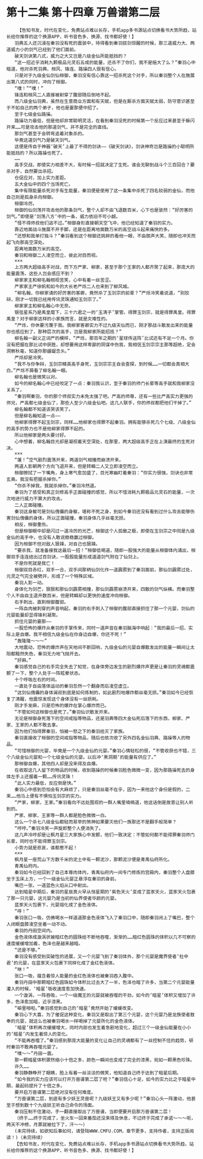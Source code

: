 # 第十二集 第十四章 万兽谱第二层
        【告知书友，时代在变化，免费站点难以长存，手机app多书源站点切换看书大势所趋，站长给你推荐的这个换源APP，听书音色多、换源、找书都好使！】
       羽典五人还沉浸在秦羽没有死的震骇中，待得看到秦羽拔剑惊醒的时候，那三道威力大、两道威力小的剑气已经到了他们面前。
       破天剑诀第八式，威力之大又岂是八级金仙所能抵挡的？
       “这一招近乎消耗九颗极品元灵石五成的能量，还杀不了你们，我不是赔大了么？”秦羽心中暗道，他对杀死羽典、桓风、锋连、路操四人很有信心。
       只是对于九级金仙剑仙桓御，秦羽没有信心靠这一招杀死这个对手，所以秦羽整个人在施展出第八式的同时，冲向了桓御。
       “噗！”“噗！”
       锋连和桓风二人直接被射穿了腹部随后倒地不起。
       而八级金仙羽典，虽然在生意商业方面和有天赋，但是在厮杀方面天赋太弱，防守意识甚至于不如自己的两个弟子，他也是霎那便中招了。
       至于七级金仙路操。
       路操功力最低，但是他却非常聪明灵活，在看到秦羽没死的时候第一个反应过来甚至于躲闪开来……可是攻击他的那道剑气，并不是完全的直线。
       那剑气甚至于会转弯追着对象杀的。
       毕竟这道剑气乃是破天剑气。
       这便是传自于神器‘破天’上最了不得的剑诀——《破天剑诀》，剑诀神奇岂是路操的小聪明所能抵挡的？所以路操也死了。
       ……
       高手交战，即使实力相差不大，有时候一招就决定了生死。谁会无聊到战斗个三百回合？要杀对手，自然要出杀招。
       仓促应对，加上实力差距。
       五大金仙中的四个当场死亡。
       集中有限能量杀死对手有生能量，秦羽便是使用了这一条集中杀死了四名较弱的金仙，而他自己则是孤身杀向桓御。
       桓御冷厉。
       桓御的仙剑荡开攻击他的那条剑气，整个人却不由飞退数百米，心下也是骇然：“好厉害的剑气。”即使是‘剑荡八方’中的一条，威力依旧不可小觑。
       “怪不得师叔他们逃不过。”桓御身形直接朝天空飞冲，他已经知道了秦羽的实力。
       靠近地面战斗施展不开手脚，还是在距离地面数万米的高空战斗起来痛快的多。
       “还想和我单打独斗？”秦羽看到这个桓御还挑衅的看他一眼，不由朗声大笑，随即也冲天而起飞向那高空深处。
       距离地面数万米的高空。
       秦羽和桓御二人凌空而立，彼此对目而视。
       ×××
       上方两大超级高手对战，而下方严家、柳家，甚至于那个王家的人都齐聚了起来，那庞大的能量震荡，这些人岂会感应不到？
       柳家家主和柳名翰相视苦笑，心中有着一丝苦涩。
       严家家主严徐帆和如今的大长老严烁二人也来到了柳风城。
       “柳名翰，你柳家请的好厉害的客卿，竟然杀了玉剑宗的前辈？”严烁冷笑着说道，“别狡辩，刚才一切我已经用传讯灵珠通知玉剑宗了。”
       柳家家主和柳名翰心中无奈。
       银弦星系乃是禹皇麾下，三十六君之一的‘玉清子’掌管。得罪玉剑宗，就是得罪禹皇。得罪禹皇？对于柳家这样的小家族而言，就是灾难性的。
       “严烁，你休要污蔑于我。我柳家客卿实力不过九级天仙而已，刚才那战斗散发出来的能量你也感应到了，那种层次的高手，岂是我柳家所能招揽？”
       柳名翰一副义正词严的模样，“严烁，那百年之期的‘星球传送阵’比试还有不足一个月。你没有把握在那比试中获胜，却想要用这样卑鄙的阴谋中伤我，我相信玉剑宗宗主那等超绝，定会洞察秋毫，知道你那龌龊念头。”
       严烁却是冷笑。
       “我不与你争辩，玉剑宗精英高手身死，玉剑宗宗主自会查探，到时候……一切都会真相大白。”严烁不屑看了柳名翰一眼。
       柳名翰也是微笑以对。
       如今的柳名翰心中已经咬定了一点：秦羽我认识，至于秦羽的师门长辈等高手就和我柳家没关系了。
       “秦羽啊秦羽，你的那个师叔实力未免太强了吧。严高的师尊，还有一些比严高实力更强的师兄，严高都七级金仙了，那些人至少八级金仙吧。这几人联手，你的师叔都把他们干掉了。”
       柳名翰都不知道该哭该笑了。
       但是柳名翰知道一点——
       他柳家得罪不起玉剑宗，同样……他柳家也得罪不起秦羽。拥有能够杀死几个七级、八级金仙的高手的势力也不是他柳家得罪不起的。
       所以他柳家是两头要讨好。
       心中想着，柳名翰目光却是凝视着天空深处，在那里，两大超级高手正在上演最终的生死对决。
       ×××
       “蓬！”空气剧烈震荡开来，两道剑气相撞而崩溃开来。
       两道人影朝两个方向飞退开来，但是转瞬二人又立即凌空而立。
       桓御擦拭了一下嘴角，身上寒气愈加盛了，目光寒幽盯着秦羽：“你实力很强，剑诀也非常玄奥。我没有把握杀掉你。”
       “你杀不掉我，我就杀掉你。”秦羽冷然道。
       秦羽为了感受和真正剑修高手正面碰撞的感觉，所以不惜消耗九颗极品元灵石的能量，一次次地进行威力不算大的攻击。
       二人正面碰撞。
       秦羽这身躯可是剑仙傀儡的身躯，堪称不死之身，到如今秦羽还没有看到过什么攻击能够伤害剑仙傀儡的身体。所以正面碰撞，秦羽身体几乎丝毫无损。
       相反，桓御重伤。
       但是桓御眼中却是闪过一道冷厉的光芒，桓御这个人孤傲之极，即使在玉剑宗之中同是九级金仙的高手中，也没有人敢说稳稳赢过桓御。
       因为桓御不但对敌人狠辣，对自己也狠辣。
       “要杀我，就准备接我这最后一招！”桓御低喝道，随即一股强大的能量从桓御体内涌出，桓御双手连连结出过百剑诀，一股股能量形成道道剑气附在了仙剑上。
       不是你死就是我亡！
       桓御双目赤红，双手一合，双手间那柄仙剑化作一道霹雳到了秦羽面前，那仙剑霹雳过处，元灵之气完全被劈开，形成了一个特殊区域。
       秦羽人影一动。
       身体化为剑芒，狠狠和那仙剑霹雳相撞，那仙剑霹雳崩溃开来，四散的剑气纵横。而秦羽整个人不由自主退开数百米，但是转瞬却以更快的速度冲向桓御。
       右手刺出，直刺桓御腹部。
       一阵血肉被刺穿的声音响起，秦羽的右手刺入了桓御的腹部直接抓住了那一个元婴，剑仙的元婴能量却显得锋利凝聚。
       抓住元婴的霎那——
       一股恐怖的爆炸从秦羽的手掌传来，同时一道声音在秦羽脑海中响起：“我的最后一招，实际上是自爆。我不相信九级金仙在你身边自爆，你还不死！”
       “轰隆隆～～～”
       大地震动，恐怖的爆炸声在天地间不断回响，九级金仙的元婴自爆散发出的能量一瞬间让太阳都黯然失色，秦羽无力地飞抛开去。
       “好麻。”
       秦羽感觉自己的右手完全失去了知觉，在身体旁边发生的剧烈爆炸声更是让秦羽的灵魂都震颤了一下，整个人处于一阵眩晕状态。
       十个呼吸左右的时间。
       一直处于自由落体运动的秦羽忽然一个翻身而后凌空虚立。
       “这剑仙傀儡的身体澜叔到底是如何炼制的，如此剧烈地爆炸都丝毫无损。”秦羽如今已经恢复了清醒，他震惊发现这个身体没有一丝损耗。
       刚才手发麻，只是恐怖的爆炸在掌心爆炸而已。
       “不管如何这桓御也是死了。”秦羽仙识散发开来。
       无论是桓御身死落下的空间戒指等物品，还是羽典等四大金仙死后落下的东西，柳家、严家、王家的人都不敢去拿。
       因为他们怕得罪秦羽，怕被一怒之下的秦羽给灭了家族。
       秦羽直接收了桓御的空间戒指等物品，随后也依次收了另外四名金仙羽典、路操等人的物品。
       “可惜桓御的元婴，毕竟是一个九级金仙的元婴。”秦羽心情轻松的很，“不管收获也不错，三个八级金仙元婴和一个七级金仙的元婴。以后冲‘黑洞期’的能量有供应了。”
       那桓御自爆，其他四人却是没来得及自爆。
       在收取这几人留下的物品的时候，收到路操的时候秦羽脸色微微一变，因为那路操死去的身体左手上还握着一颗……传讯灵珠！
       “此人实力最低，反应倒是快。”
       秦羽心中感到恐怕会有大麻烦了，只是秦羽丝毫不在乎，因为一来他这个身份是假的，二来……他马上便有不惧怕玉剑宗的实力。
       “严家，柳家，王家。”秦羽看向不远处围观的一群人嘴里喃喃道，他这话倒是故意让别人听到的。
       严家、柳家、王家等一群人都是脸色微微一白。
       这么一个杀七八级金仙都轻而易举的煞神如果要灭他们一族那还不是翻手般简单？
       “哼哼。”秦羽冷笑一声旋即整个人便消失了。
       这几声冷哼却是让枫月星三大家族心中发颤，他们一致决定：不管如何都不能得罪秦羽师门长辈，同时也不能得罪玉剑宗。
       小势力就是悲哀，谁都惹不起！
       ×××
       枫月星一座荒山下方数千米的泥土中有一颗泥沙，那颗泥沙便是青禹仙府所化。
       青禹仙府内。
       秦羽如今已经回到了自己本尊肉体内，青禹仙府内一间专门修炼的宫殿内，秦羽整个人盘膝坐于玉床上方，一个一级金仙元婴正悬浮在秦羽的身前。
       嘴巴一张，一道蓝色火焰从口中射出。
       达到暗星中期后，秦羽的星辰真火早从恒星期的‘紫色天火’变成了蓝豕天火，蓝豕天火包裹了那一只元婴，这元婴乃是当初的仙界使者华颜的元婴。
       蓝豕天火包裹下，元婴熔化成了金色液体。
       “呼！”
       秦羽张口一吸，仿佛喝水一样道道那金色液体飞入了秦羽口中，随即秦羽闭上了嘴巴，整个人闭眼盘膝凌空坐着一动不动。
       秦羽的丹田空间内。
       金色液体成漩涡状被暗红色的圆珠给不断地吞噬，渐渐的……暗红色圆珠的体积以几不可察的速度缓缓增加着，色泽也是越来越暗。
       “还是不够。”
       秦羽没有感受到突破性的进展，又一个元婴飞到了秦羽体外，那个元婴是魔界使者‘杜中君’的元婴，在蓝豕天火包裹下同样化成了金红色液体。
       “咻！”
       张口一吸，蕴含着惊人能量的金红色液体也被秦羽吞入腹中。
       秦羽丹田中那颗暗红色圆珠如今体积比过去大了一半，色泽也暗了许多，当第二个元婴能量灌入的时候，‘暗星’吸收速度愈加快速。
       一个漩涡，一阵吞吸，一个一级魔王的元婴就被吞噬的干劲，如今的‘暗星’体积又增加了许多，色泽愈加暗，近乎漆黑。
       “噼里啪啦。”秦羽感觉到自己的‘暗星’竟然开始了缓缓改变。
       秦羽心下大喜，为了催促这种变化，秦羽又是取出了第三个元婴，这个元婴乃是龙族使者敖奉的元婴，就这么也被秦羽喝水一样喝掉了元婴所化的金色液体。
       ‘暗星’体积再次缓缓增大，同时内部也发生着急剧地变化，超过三个一级金仙能量在小小的‘暗星’内发生着惊人的变化。
       “不能再吞噬了。”秦羽感到那庞大能量的变化让自己的灵魂都有了一丝控制不住的趋势，顿时秦羽不敢再吞噬元婴了。
       “噗～～”丹田一震。
       那一颗暗星体积骤然缩小十倍之多，颜色一瞬间也变成了完全的漆黑，宛如一颗黑色珍珠。
       许久……
       秦羽静静睁开了眼睛，脸上有着一丝淡淡的微笑，他知道自己终于达到了暗星后期。
       “如今我的实力应该可以打开万兽谱第二层了吧？”秦羽信心十足，如今的实力比之于暗星中期，最起码提升了十倍之多。
       要开启万兽谱第二层绝对没有任何难度。
       “万兽谱第二层，到底有多少妖王灵兽呢？九级妖王又有多少呢？”秦羽心头一阵激动，他甚至于想到数十个九级妖王听自己命令的场面。
       秦羽压制不住激动，手一翻直接取出了万兽谱，当即便要开启那万兽谱第二层！
       （终于……终于完成了，坐火车一回来番茄还没来得及休息，不过终于完成了承诺～～～呃，两天不冲榜，月票就被拉下了，汗～～）
       (未完待续，如欲知后事如何，请登陆WWW.CMFU.COM，章节更多，支持作者，支持正版阅读！)（未完待续）
       【告知书友，时代在变化，免费站点难以长存，手机app多书源站点切换看书大势所趋，站长给你推荐的这个换源APP，听书音色多、换源、找书都好使！】